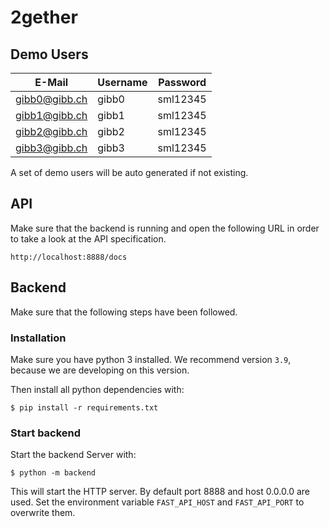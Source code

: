 # 2gether

## Demo Users

| E-Mail        | Username | Password |
|---------------|----------|----------|
| gibb0@gibb.ch | gibb0    | sml12345 |
| gibb1@gibb.ch | gibb1    | sml12345 |
| gibb2@gibb.ch | gibb2    | sml12345 |
| gibb3@gibb.ch | gibb3    | sml12345 |

A set of demo users will be auto generated if not existing.

## API

Make sure that the backend is running and open the following URL in order to take a look at the API specification.

```
http://localhost:8888/docs
```

## Backend

Make sure that the following steps have been followed.

### Installation

Make sure you have python 3 installed. We recommend version `3.9`, because we are developing on this version.

Then install all python dependencies with:
```shell script
$ pip install -r requirements.txt
```

### Start backend

Start the backend Server with:
```shell script
$ python -m backend
```
This will start the HTTP server. By default port 8888 and host 0.0.0.0 are used. 
Set the environment variable `FAST_API_HOST` and `FAST_API_PORT` to overwrite them.

